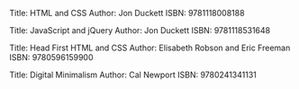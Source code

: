 Title: HTML and CSS
Author: Jon Duckett
ISBN: 9781118008188

Title: JavaScript and jQuery
Author: Jon Duckett
ISBN: 9781118531648

Title: Head First HTML and CSS
Author: Elisabeth Robson and Eric Freeman
ISBN: 9780596159900

Title: Digital Minimalism
Author: Cal Newport
ISBN:  9780241341131

